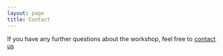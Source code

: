 ```yaml
---
layout: page
title: Contact
---
```



If you have any further questions about the workshop, feel free to [contact us](mailto:alarith.uhde@uni-siegen.de)
